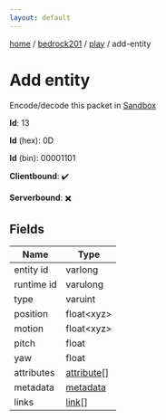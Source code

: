 ```yaml
---
layout: default
---
```


[home](/)  /  [bedrock201](/protocol/bedrock201)  /  [play](/protocol/bedrock201/play)  /  add-entity

# Add entity

Encode/decode this packet in [Sandbox](../../../sandbox/bedrock201#play.add_entity)

**Id**: 13

**Id** (hex): 0D

**Id** (bin): 00001101

**Clientbound**: ✔️

**Serverbound**: ✖️

## Fields

Name | Type
---|---
entity id | varlong
runtime id | varulong
type | varuint
position | float&lt;xyz&gt;
motion | float&lt;xyz&gt;
pitch | float
yaw | float
attributes | [attribute](/protocol/bedrock201/types/attribute)[]
metadata | [metadata](/protocol/bedrock201/metadata)
links | [link](/protocol/bedrock201/types/link)[]
